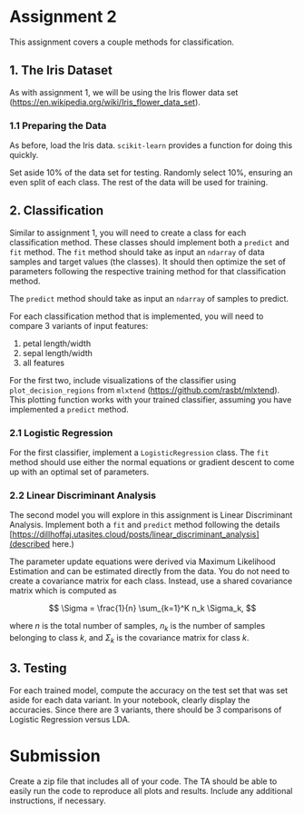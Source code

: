 # Assignment 2

This assignment covers a couple methods for classification.

## 1. The Iris Dataset

As with assignment 1, we will be using the Iris flower data set (https://en.wikipedia.org/wiki/Iris_flower_data_set).

### 1.1 Preparing the Data

As before, load the Iris data.
`scikit-learn` provides a function for doing this quickly.

Set aside 10\% of the data set for testing.
Randomly select 10\%, ensuring an even split of each class.
The rest of the data will be used for training.

## 2. Classification

Similar to assignment 1, you will need to create a class for each classification method.
These classes should implement both a `predict` and `fit` method.
The `fit` method should take as input an `ndarray` of data samples and target values (the classes).
It should then optimize the set of parameters following the respective training method for that classification method.

The `predict` method should take as input an `ndarray` of samples to predict.

For each classification method that is implemented, you will need to compare 3 variants of input features:
1. petal length/width
2. sepal length/width
3. all features

For the first two, include visualizations of the classifier using `plot_decision_regions` from `mlxtend` (https://github.com/rasbt/mlxtend).
This plotting function works with your trained classifier, assuming you have implemented a `predict` method.

### 2.1 Logistic Regression

For the first classifier, implement a `LogisticRegression` class.
The `fit` method should use either the normal equations or gradient descent to come up with an optimal set of parameters.

### 2.2 Linear Discriminant Analysis

The second model you will explore in this assignment is Linear Discriminant Analysis.
Implement both a `fit` and `predict` method following the details [https://dillhoffaj.utasites.cloud/posts/linear_discriminant_analysis](described here.)

The parameter update equations were derived via Maximum Likelihood Estimation and can be estimated directly from the data.
You do not need to create a covariance matrix for each class.
Instead, use a shared covariance matrix which is computed as

$$
\Sigma = \frac{1}{n} \sum_{k=1}^K n_k \Sigma_k,
$$

where $n$ is the total number of samples, $n_k$ is the number of samples belonging to class $k$, and $\Sigma_k$ is the covariance matrix for class $k$.

## 3. Testing

For each trained model, compute the accuracy on the test set that was set aside for each data variant.
In your notebook, clearly display the accuracies.
Since there are 3 variants, there should be 3 comparisons of Logistic Regression versus LDA.

# Submission

Create a zip file that includes all of your code.
The TA should be able to easily run the code to reproduce all plots and results.
Include any additional instructions, if necessary.